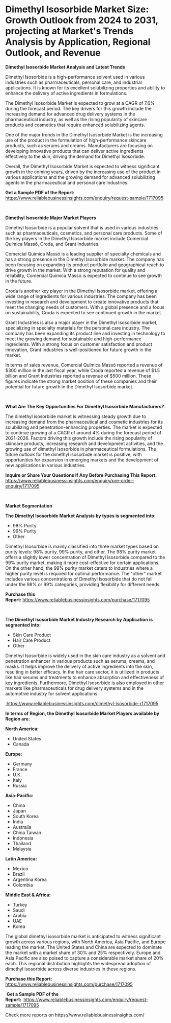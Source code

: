 <p><h1>Dimethyl Isosorbide Market Size: Growth Outlook from 2024 to 2031, projecting at Market's Trends Analysis by Application, Regional Outlook, and Revenue</h1></p><p><strong>Dimethyl Isosorbide Market Analysis and Latest Trends</strong></p>
<p><p>Dimethyl Isosorbide is a high-performance solvent used in various industries such as pharmaceuticals, personal care, and industrial applications. It is known for its excellent solubilizing properties and ability to enhance the delivery of active ingredients in formulations.</p><p>The Dimethyl Isosorbide Market is expected to grow at a CAGR of 7.6% during the forecast period. The key drivers for this growth include the increasing demand for advanced drug delivery systems in the pharmaceutical industry, as well as the rising popularity of skincare products and cosmetics that require enhanced solubilizing agents.</p><p>One of the major trends in the Dimethyl Isosorbide Market is the increasing use of the product in the formulation of high-performance skincare products, such as serums and creams. Manufacturers are focusing on developing innovative products that can deliver active ingredients effectively to the skin, driving the demand for Dimethyl Isosorbide.</p><p>Overall, the Dimethyl Isosorbide Market is expected to witness significant growth in the coming years, driven by the increasing use of the product in various applications and the growing demand for advanced solubilizing agents in the pharmaceutical and personal care industries.</p></p>
<p><strong>Get a Sample PDF of the Report:&nbsp;</strong> <a href="https://www.reliablebusinessinsights.com/enquiry/request-sample/1717095">https://www.reliablebusinessinsights.com/enquiry/request-sample/1717095</a></p>
<p>&nbsp;</p>
<p><strong>Dimethyl Isosorbide Major Market Players</strong></p>
<p><p>Dimethyl Isosorbide is a popular solvent that is used in various industries such as pharmaceuticals, cosmetics, and personal care products. Some of the key players in the Dimethyl Isosorbide market include Comercial Química Massó, Croda, and Grant Industries.</p><p>Comercial Química Massó is a leading supplier of specialty chemicals and has a strong presence in the Dimethyl Isosorbide market. The company has been focusing on expanding its product portfolio and geographical reach to drive growth in the market. With a strong reputation for quality and reliability, Comercial Química Massó is expected to continue to see growth in the future.</p><p>Croda is another key player in the Dimethyl Isosorbide market, offering a wide range of ingredients for various industries. The company has been investing in research and development to create innovative products that meet the changing needs of customers. With a global presence and a focus on sustainability, Croda is expected to see continued growth in the market.</p><p>Grant Industries is also a major player in the Dimethyl Isosorbide market, specializing in specialty materials for the personal care industry. The company has been expanding its product line and investing in technology to meet the growing demand for sustainable and high-performance ingredients. With a strong focus on customer satisfaction and product innovation, Grant Industries is well-positioned for future growth in the market.</p><p>In terms of sales revenue, Comercial Química Massó reported a revenue of $300 million in the last fiscal year, while Croda reported a revenue of $1.5 billion and Grant Industries reported a revenue of $500 million. These figures indicate the strong market position of these companies and their potential for future growth in the Dimethyl Isosorbide market.</p></p>
<p>&nbsp;</p>
<p><strong>What Are The Key Opportunities For Dimethyl Isosorbide Manufacturers?</strong></p>
<p><p>The dimethyl isosorbide market is witnessing steady growth due to increasing demand from the pharmaceutical and cosmetic industries for its solubilizing and penetration-enhancing properties. The market is expected to continue growing at a CAGR of around 4% during the forecast period of 2021-2026. Factors driving this growth include the rising popularity of skincare products, increasing research and development activities, and the growing use of dimethyl isosorbide in pharmaceutical formulations. The future outlook for the dimethyl isosorbide market is positive, with opportunities for expansion in emerging markets and the development of new applications in various industries.</p></p>
<p><strong>Inquire or Share Your Questions If Any Before Purchasing This Report:</strong> <a href="https://www.reliablebusinessinsights.com/enquiry/pre-order-enquiry/1717095">https://www.reliablebusinessinsights.com/enquiry/pre-order-enquiry/1717095</a></p>
<p>&nbsp;</p>
<p><strong>Market Segmentation</strong></p>
<p><strong>The Dimethyl Isosorbide Market Analysis by types is segmented into:</strong></p>
<p><ul><li>98% Purity</li><li>99% Purity</li><li>Other</li></ul></p>
<p><p>Dimethyl Isosorbide is mainly classified into three market types based on purity levels: 98% purity, 99% purity, and other. The 98% purity market offers a slightly lower concentration of Dimethyl Isosorbide compared to the 99% purity market, making it more cost-effective for certain applications. On the other hand, the 99% purity market caters to industries where a higher purity level is required for optimal performance. The "other" market includes various concentrations of Dimethyl Isosorbide that do not fall under the 98% or 99% categories, providing flexibility for different needs.</p></p>
<p><strong>Purchase this Report:&nbsp;</strong><a href="https://www.reliablebusinessinsights.com/purchase/1717095">https://www.reliablebusinessinsights.com/purchase/1717095</a></p>
<p>&nbsp;</p>
<p><strong>The Dimethyl Isosorbide Market Industry Research by Application is segmented into:</strong></p>
<p><ul><li>Skin Care Product</li><li>Hair Care Product</li><li>Other</li></ul></p>
<p><p>Dimethyl Isosorbide is widely used in the skin care industry as a solvent and penetration enhancer in various products such as serums, creams, and masks. It helps improve the delivery of active ingredients into the skin, resulting in better efficacy. In the hair care sector, it is utilized in products like hair serums and treatments to enhance absorption and effectiveness of key ingredients. Furthermore, Dimethyl Isosorbide is also employed in other markets like pharmaceuticals for drug delivery systems and in the automotive industry for solvent applications.</p></p>
<p><a href="https://www.reliablebusinessinsights.com/dimethyl-isosorbide-r1717095">&nbsp;https://www.reliablebusinessinsights.com/dimethyl-isosorbide-r1717095</a></p>
<p><strong>In terms of Region, the Dimethyl Isosorbide Market Players available by Region are:</strong></p>
<p>
    <p> <strong> North America: </strong>
        <ul>
            <li>United States</li>
            <li>Canada</li>
        </ul>
        </p> 
    <p> <strong> Europe: </strong>
        <ul>
            <li>Germany</li>
            <li>France</li>
            <li>U.K.</li>
            <li>Italy</li>
            <li>Russia</li>
        </ul>
        </p> 
    <p> <strong> Asia-Pacific: </strong>
        <ul>
            <li>China</li>
            <li>Japan</li>
            <li>South Korea</li>
            <li>India</li>
            <li>Australia</li>
            <li>China Taiwan</li>
            <li>Indonesia</li>
            <li>Thailand</li>
            <li>Malaysia</li>
        </ul>
        </p> 
    <p> <strong> Latin America: </strong>
        <ul>
            <li>Mexico</li>
            <li>Brazil</li>
            <li>Argentina Korea</li>
            <li>Colombia</li>
        </ul>
        </p> 
    <p> <strong> Middle East & Africa: </strong>
        <ul>
            <li>Turkey</li>
            <li>Saudi</li>
            <li>Arabia</li>
            <li>UAE</li>
            <li>Korea</li>
        </ul>
    </p>
    </p>
<p><p>The global dimethyl isosorbide market is anticipated to witness significant growth across various regions, with North America, Asia Pacific, and Europe leading the market. The United States and China are expected to dominate the market with a market share of 30% and 25% respectively. Europe and Asia Pacific are also poised to capture a considerable market share of 20% each. This regional distribution highlights the widespread adoption of dimethyl isosorbide across diverse industries in these regions.</p></p>
<p><strong>Purchase this Report: </strong><a href="https://www.reliablebusinessinsights.com/purchase/1717095">https://www.reliablebusinessinsights.com/purchase/1717095</a></p>
<p>&nbsp;<strong>Get a Sample PDF of the Report:&nbsp;&nbsp;</strong><a href="https://www.reliablebusinessinsights.com/enquiry/request-sample/1717095">https://www.reliablebusinessinsights.com/enquiry/request-sample/1717095</a></p>
<p><strong></strong></p>
<p>Check more reports on https://www.reliablebusinessinsights.com/</p>